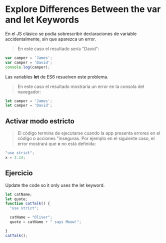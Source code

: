 # Explore Differences Between the var and let Keywords

En el JS clásico se podía sobrescribir declaraciones de variable accidentalmente, sin que aparezca un error.

> En este caso el resultado sería "David":
```js
var camper = 'James';
var camper = 'David';
console.log(camper);
```

Las variables **let** de ES6 resuelven este problema.

> En este caso el resultado mostraría un error en la consola del navegador:
```js
let camper = 'James';
let camper = 'David';
```

## Activar modo estricto
> El código termina de ejecutarse cuando la app presenta errores en el código o acciones "inseguras. Por ejemplo en el siguiente caso, el error mostrará que **x** no está definida:

```js
"use strict";
x = 3.14;
```

## Ejercicio
Update the code so it only uses the let keyword.

```js
let catName;
let quote;
function catTalk() {
  "use strict";

  catName = "Oliver";
  quote = catName + " says Meow!";

}
catTalk();
```

